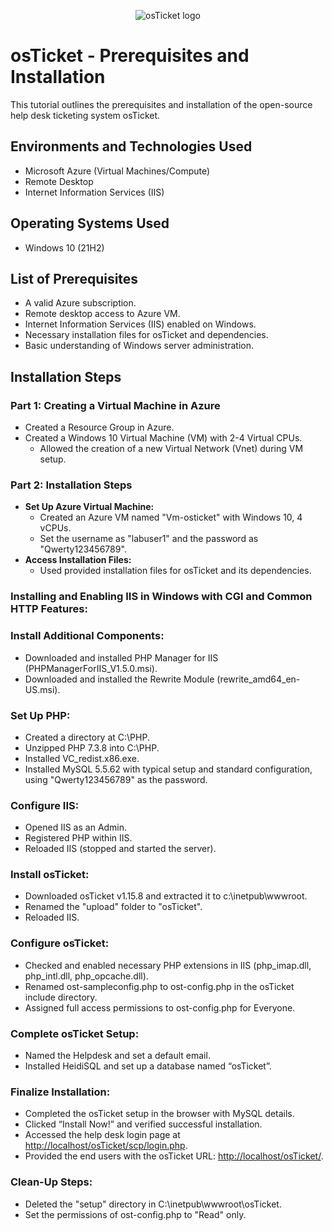 <p align="center">
<img src="https://i.imgur.com/Clzj7Xs.png" alt="osTicket logo"/>
</p>

<h1>osTicket - Prerequisites and Installation</h1>
This tutorial outlines the prerequisites and installation of the open-source help desk ticketing system osTicket.<br />

<h2>Environments and Technologies Used</h2>

- Microsoft Azure (Virtual Machines/Compute)
- Remote Desktop
- Internet Information Services (IIS)

<h2>Operating Systems Used </h2>

- Windows 10 (21H2)

<h2>List of Prerequisites</h2>

- A valid Azure subscription.
- Remote desktop access to Azure VM.
- Internet Information Services (IIS) enabled on Windows.
- Necessary installation files for osTicket and dependencies.
- Basic understanding of Windows server administration.

<h2>Installation Steps</h2>

<h3>Part 1: Creating a Virtual Machine in Azure</h3>
<ul>
    <li>Created a Resource Group in Azure.</li>
    <li>Created a Windows 10 Virtual Machine (VM) with 2-4 Virtual CPUs.
        <ul>
            <li>Allowed the creation of a new Virtual Network (Vnet) during VM setup.</li>
        </ul>
    </li>
</ul>

<h3>Part 2: Installation Steps</h3>
<ul>
    <li><strong>Set Up Azure Virtual Machine:</strong>
        <ul>
            <li>Created an Azure VM named "Vm-osticket" with Windows 10, 4 vCPUs.</li>
            <li>Set the username as "labuser1" and the password as "Qwerty123456789".</li>
        </ul>
    </li>
    <li><strong>Access Installation Files:</strong>
        <ul>
            <li>Used provided installation files for osTicket and its dependencies.</li>
        </ul>
    </li>
    <!-- Add other installation steps here in similar format -->
</ul>

<h3>Installing and Enabling IIS in Windows with CGI and Common HTTP Features:</h3>
<!-- Remaining Installation Steps -->

<h3>Install Additional Components:</h3>
<ul>
    <li>Downloaded and installed PHP Manager for IIS (PHPManagerForIIS_V1.5.0.msi).</li>
    <li>Downloaded and installed the Rewrite Module (rewrite_amd64_en-US.msi).</li>
</ul>

<h3>Set Up PHP:</h3>
<ul>
    <li>Created a directory at C:\PHP.</li>
    <li>Unzipped PHP 7.3.8 into C:\PHP.</li>
    <li>Installed VC_redist.x86.exe.</li>
    <li>Installed MySQL 5.5.62 with typical setup and standard configuration, using "Qwerty123456789" as the password.</li>
</ul>

<h3>Configure IIS:</h3>
<ul>
    <li>Opened IIS as an Admin.</li>
    <li>Registered PHP within IIS.</li>
    <li>Reloaded IIS (stopped and started the server).</li>
</ul>

<h3>Install osTicket:</h3>
<ul>
    <li>Downloaded osTicket v1.15.8 and extracted it to c:\inetpub\wwwroot.</li>
    <li>Renamed the "upload" folder to "osTicket".</li>
    <li>Reloaded IIS.</li>
</ul>

<h3>Configure osTicket:</h3>
<ul>
    <li>Checked and enabled necessary PHP extensions in IIS (php_imap.dll, php_intl.dll, php_opcache.dll).</li>
    <li>Renamed ost-sampleconfig.php to ost-config.php in the osTicket include directory.</li>
    <li>Assigned full access permissions to ost-config.php for Everyone.</li>
</ul>

<h3>Complete osTicket Setup:</h3>
<ul>
    <li>Named the Helpdesk and set a default email.</li>
    <li>Installed HeidiSQL and set up a database named “osTicket”.</li>
</ul>

<h3>Finalize Installation:</h3>
<ul>
    <li>Completed the osTicket setup in the browser with MySQL details.</li>
    <li>Clicked “Install Now!” and verified successful installation.</li>
    <li>Accessed the help desk login page at <a href="http://localhost/osTicket/scp/login.php">http://localhost/osTicket/scp/login.php</a>.</li>
    <li>Provided the end users with the osTicket URL: <a href="http://localhost/osTicket/">http://localhost/osTicket/</a>.</li>
</ul>

<h3>Clean-Up Steps:</h3>
<ul>
    <li>Deleted the "setup" directory in C:\inetpub\wwwroot\osTicket.</li>
    <li>Set the permissions of ost-config.php to "Read" only.</li>
</ul>

